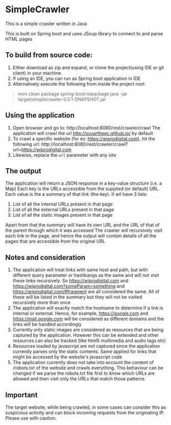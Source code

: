# SimpleCrawler
This is a simple crawler written in Java

This is built on Spring boot and uses JSoup library to connect to and parse HTML pages 


## To build from source code:
1. Either download as zip and expand, or clone the project(using IDE or git client) in your machine.
2. If using an IDE, you can run as Spring boot application in IDE
3. Alternatively execute the following from inside the project root:
> mvn clean package spring-boot:repackage
> java -jar target/simplecrawler-0.0.1-SNAPSHOT.jar

## Using the application
1. Open browser and go to: http://localhost:8080/rest/crawler/crawl
The application will crawl the url http://suvartheec.github.io/ by default
2. To crawl a specific website (for ex: https://wiprodigital.com), hit the following url: http://localhost:8080/rest/crawler/crawl?url=https://wiprodigital.com
3. Likewise, replace the `url` parameter with any site


## The output
The application will return a JSON response in a key-value structure (i.e. a Map)
Each key is the URLs accessible from the supplied (or default) URL.
Each value is the a summary of that link (the key). It wil have 3 lists: 
1. List of all the internal URLs present in that page
2. List of all the external URLs present in that page
3. List of all the static images present in that page

Apart from that the summary will have its own URL and the URL of that of the parent through which it was accessed
The crawler will recursively visit each link in the page, and hence the output will contain details of all the pages that are accessible from the original URL 

## Notes and consideration
1. The application will treat links with same host and path, but with different query parameter or hashbangs as the same and will not visit these links recursively.
So https://wiprodigital.com and https://wiprodigital.com?someParam=something and https://wiprodigital.com/#fragment are all considered the same. All of these will be listed in the summary but they will not be visited recursively more than once
2. The application will exactly match the hostname to determine if  a link is internal or external. Hence, for example, https://google.com and https://mail.google.com will be considered as different domains and the links will be handled accordingly
3. Currently only static images are considered as resources that are being captured by the application. However this can be extended and other resources can also be tracked (like html5 multimedia and audio tags etc)
4. Resources loaded by javascript are not captured since the application currently parses only the static contents. Same applied for links that might be accessed by the website's javascript code
5. The application currently does not take into account the content of /robots.txt of the website and crawls everything. This behaviour can be changed if we parse the robots.txt file first to know which URLs are allowed and then visit only the URLs that match those patterns

## Important
The target website, while being crawled, in some cases can consider this as suspicious activity and can block incoming requests from the originating IP. Please use with caution.

